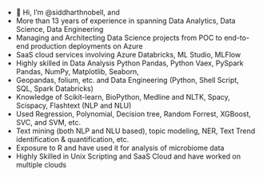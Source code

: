 - 👋 Hi, I’m @siddharthnobell, and 
- More than 13 years of experience in spanning Data Analytics, Data Science, Data Engineering
- Managing and Architecting Data Science projects from POC to end-to-end production deployments on Azure
- SaaS cloud services involving Azure Databricks, ML Studio, MLFlow
- Highly skilled in Data Analysis Python Pandas, Python Vaex, PySpark Pandas, NumPy, Matplotlib, Seaborn,
- Geopandas, folium, etc. and Data Engineering (Python, Shell Script, SQL, Spark Databricks)
- Knowledge of Scikit-learn, BioPython, Medline and NLTK, Spacy, Scispacy, Flashtext (NLP and NLU)
- Used Regression, Polynomial, Decision tree, Random Forrest, XGBoost, SVC, and SVM, etc.
- Text mining (both NLP and NLU based), topic modeling, NER, Text Trend identification & quantification, etc.
- Exposure to R and have used it for analysis of microbiome data
- Highly Skilled in Unix Scripting and SaaS Cloud and have worked on multiple clouds

<!---
siddharthnobell/siddharthnobell is a ✨ special ✨ repository because its `README.md` (this file) appears on your GitHub profile.
You can click the Preview link to take a look at your changes.
--->

